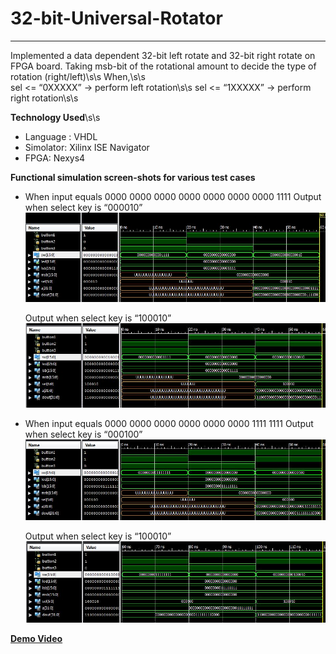 # 32-bit-Universal-Rotator
------------------------------------------------
Implemented a data dependent 32-bit left rotate and 32-bit right rotate on FPGA board. Taking msb-bit of the rotational amount to decide the type of rotation (right/left)\s\s
When,\s\s  
sel <= “0XXXXX”  → perform left rotation\s\s
sel <= “1XXXXX”  → perform right rotation\s\s

**Technology Used**\s\s
*	Language : VHDL
*	Simolator: Xilinx ISE Navigator
*	FPGA: Nexys4 

**Functional simulation screen-shots for various test cases**

*	When input equals  0000 0000 0000 0000 0000 0000 0000 1111
	Output when select key is “000010”
![alt text](https://github.com/addy1110/32-bit-Universal-Rotator/blob/master/Screenshot/a1_left_b1.JPG)

	Output when select key is “100010”
![alt text](https://github.com/addy1110/32-bit-Universal-Rotator/blob/master/Screenshot/a1_right_b1.JPG)


*	When input equals  0000 0000 0000 0000 0000 0000 1111 1111
	Output when select key is “000100”
![alt text](https://github.com/addy1110/32-bit-Universal-Rotator/blob/master/Screenshot/a2_left_b1.JPG)

	Output when select key is “100010”
![alt text](https://github.com/addy1110/32-bit-Universal-Rotator/blob/master/Screenshot/a2_right_b1.JPG)

**[Demo Video](https://www.youtube.com/watch?v=LuC0sUbRnCA)**